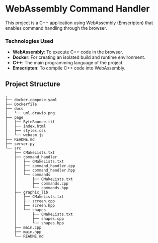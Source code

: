 
# WebAssembly Command Handler

This project is a C++ application using WebAssembly (Emscripten) that enables command handling through the browser.

### Technologies Used
- **WebAssembly**: To execute C++ code in the browser.
- **Docker**: For creating an isolated build and runtime environment.
- **C++**: The main programming language of the project.
- **Emscripten**: To compile C++ code into WebAssembly.

## Project Structure

```
.
├── docker-compose.yaml
├── Dockerfile
├── docs
│   └── uml.drawio.png
├── page
│   ├── ByteBounce.ttf
│   ├── index.html
│   ├── styles.css
│   └── webasm.js
├── README.md
├── server.py
└── src
    ├── CMakeLists.txt
    ├── command_handler
    │   ├── CMakeLists.txt
    │   ├── command_handler.cpp
    │   ├── command_handler.hpp
    │   └── commands
    │       ├── CMakeLists.txt
    │       ├── commands.cpp
    │       └── commands.hpp
    ├── graphic_lib
    │   ├── CMakeLists.txt
    │   ├── screen.cpp
    │   ├── screen.hpp
    │   └── shapes
    │       ├── CMakeLists.txt
    │       ├── shapes.cpp
    │       └── shapes.hpp
    ├── main.cpp
    ├── main.hpp
    └── README.md
```

